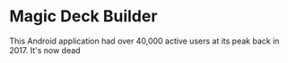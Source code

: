 # Magic Deck Builder

This Android application had over 40,000 active users at its peak back in 2017. It's now dead
